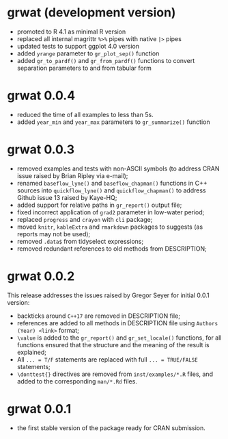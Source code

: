 # grwat (development version)

-   promoted to R 4.1 as minimal R version
-   replaced all internal magrittr `%>%` pipes with native `|>` pipes
-   updated tests to support ggplot 4.0 version
-   added `yrange` parameter to `gr_plot_sep()` function
-   added `gr_to_pardf()` and `gr_from_pardf()` functions to convert separation parameters to and from tabular form

# grwat 0.0.4

-   reduced the time of all examples to less than 5s.
-   added `year_min` and `year_max` parameters to `gr_summarize()` function

# grwat 0.0.3

-   removed examples and tests with non-ASCII symbols (to address CRAN issue raised by Brian Ripley via e-mail);
-   renamed `baseflow_lyne()` and `baseflow_chapman()` functions in C++ sources into `quickflow_lyne()` and `quickflow_chapman()` to address Github issue 13 raised by Kaye-HQ;
-   added support for relative paths in `gr_report()` output file;
-   fixed incorrect application of `grad2` parameter in low-water period;
-   replaced `progress` and `crayon` with `cli` package;
-   moved `knitr`, `kableExtra` and `rmarkdown` packages to suggests (as reports may not be used);
-   removed `.data$` from tidyselect expressions;
-   removed redundant references to old methods from DESCRIPTION;

# grwat 0.0.2

This release addresses the issues raised by Gregor Seyer for initial 0.0.1 version:

-   backticks around `C++17` are removed in DESCRIPTION file;
-   references are added to all methods in DESCRIPTION file using `Authors (Year) <link>` format;
-   `\value` is added to the `gr_report()` and `gr_set_locale()` functions, for all functions ensured that the structure and the meaning of the result is explained;
-   All `... = T/F` statements are replaced with full `... = TRUE/FALSE` statements;
-   `\donttest{}` directives are removed from `inst/examples/*.R` files, and added to the corresponding `man/*.Rd` files.

# grwat 0.0.1

-   the first stable version of the package ready for CRAN submission.

